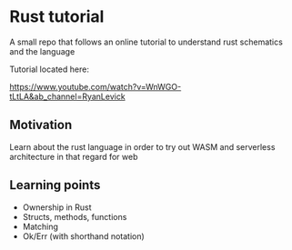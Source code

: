# Rust tutorial

A small repo that follows an online tutorial to understand rust schematics and the language

Tutorial located here:

https://www.youtube.com/watch?v=WnWGO-tLtLA&ab_channel=RyanLevick

## Motivation

Learn about the rust language in order to try out WASM and serverless architecture in that regard for web

## Learning points
- Ownership in Rust
- Structs, methods, functions
- Matching
- Ok/Err (with shorthand notation)
